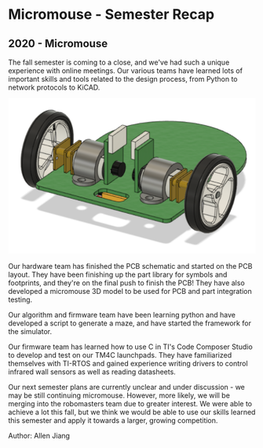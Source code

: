 # Micromouse - Semester Recap
## 2020 - Micromouse

The fall semester is coming to a close, and we've had such a unique experience with online meetings. Our various teams have learned lots of important skills and tools related to the design process, from Python to network protocols to KiCAD. <!--more-->

![Micromouse CAD.](/src/_posts//blog/2020-12-05-micromouse/micromouse.png)

Our hardware team has finished the PCB schematic and started on the PCB layout. They have been finishing up the part library for symbols and footprints, and they're on the final push to finish the PCB! They have also developed a micromouse 3D model to be used for PCB and part integration testing.

Our algorithm and firmware team have been learning python and have developed a script to generate a maze, and have started the framework for the simulator.

Our firmware team has learned how to use C in TI's Code Composer Studio to develop and test on our TM4C launchpads. They have familiarized themselves with TI-RTOS and gained experience writing drivers to control infrared wall sensors as well as reading datasheets.

Our next semester plans are currently unclear and under discussion - we may be still continuing micromouse. However, more likely, we will be merging into the robomasters team due to greater interest. We were able to achieve a lot this fall, but we think we would be able to use our skills learned this semester and apply it towards a larger, growing competition.


Author: Allen Jiang
